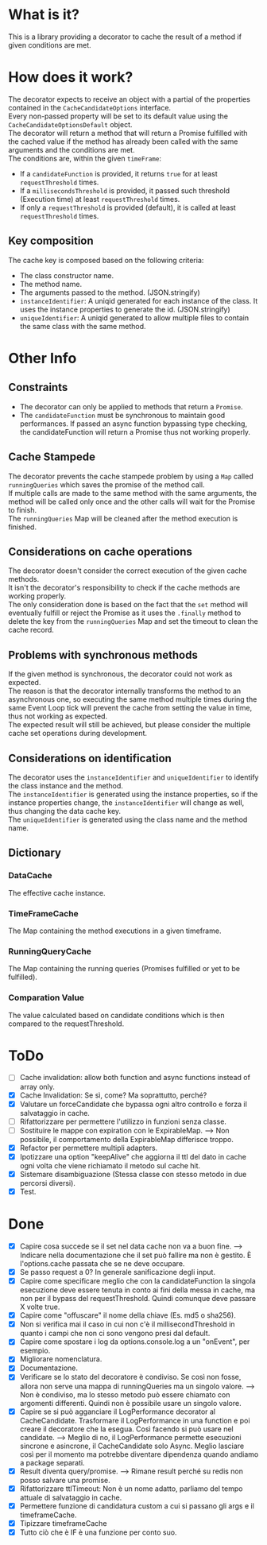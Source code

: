# What is it?

This is a library providing a decorator to cache the result of a method if given conditions are met.

# How does it work?

The decorator expects to receive an object with a partial of the properties contained in the `CacheCandidateOptions` interface.  
Every non-passed property will be set to its default value using the `CacheCandidateOptionsDefault` object.  
The decorator will return a method that will return a Promise fulfilled with the cached value if the method has already been called with the same arguments and the conditions are met.  
The conditions are, within the given `timeFrame`:

- If a `candidateFunction` is provided, it returns `true` for at least `requestThreshold` times.
- If a `millisecondsThreshold` is provided, it passed such threshold (Execution time) at least `requestThreshold` times.
- If only a `requestThreshold` is provided (default), it is called at least `requestThreshold` times.

## Key composition

The cache key is composed based on the following criteria:

- The class constructor name.
- The method name.
- The arguments passed to the method. (JSON.stringify)
- `instanceIdentifier`: A uniqid generated for each instance of the class. It uses the instance properties to generate the id. (JSON.stringify)
- `uniqueIdentifier`: A uniqid generated to allow multiple files to contain the same class with the same method.

# Other Info

## Constraints

- The decorator can only be applied to methods that return a `Promise`.
- The `candidateFunction` must be synchronous to maintain good performances. If passed an async function bypassing type checking, the candidateFunction will return a Promise thus not working properly.

## Cache Stampede

The decorator prevents the cache stampede problem by using a `Map` called `runningQueries` which saves the promise of the method call.  
If multiple calls are made to the same method with the same arguments, the method will be called only once and the other calls will wait for the Promise to finish.  
The `runningQueries` Map will be cleaned after the method execution is finished.

## Considerations on cache operations

The decorator doesn't consider the correct execution of the given cache methods.  
It isn't the decorator's responsibility to check if the cache methods are working properly.  
The only consideration done is based on the fact that the `set` method will eventually fulfill or reject the Promise as it uses the `.finally` method to delete the key from the `runningQueries` Map and set the timeout to clean the cache record.

## Problems with synchronous methods

If the given method is synchronous, the decorator could not work as expected.  
The reason is that the decorator internally transforms the method to an asynchronous one, so executing the same method multiple times during the same Event Loop tick will prevent the cache from setting the value in time, thus not working as expected.  
The expected result will still be achieved, but please consider the multiple cache set operations during development.

## Considerations on identification

The decorator uses the `instanceIdentifier` and `uniqueIdentifier` to identify the class instance and the method.  
The `instanceIdentifier` is generated using the instance properties, so if the instance properties change, the `instanceIdentifier` will change as well, thus changing the data cache key.  
The `uniqueIdentifier` is generated using the class name and the method name.

## Dictionary

### DataCache

The effective cache instance.

### TimeFrameCache

The Map containing the method executions in a given timeframe.

### RunningQueryCache

The Map containing the running queries (Promises fulfilled or yet to be fulfilled).

### Comparation Value

The value calculated based on candidate conditions which is then compared to the requestThreshold.

# ToDo

- [ ] Cache invalidation: allow both function and async functions instead of array only.
- [x] Cache Invalidation: Se sì, come? Ma soprattutto, perché?
- [x] Valutare un forceCandidate che bypassa ogni altro controllo e forza il salvataggio in cache.
- [ ] Rifattorizzare per permettere l'utilizzo in funzioni senza classe.
- [ ] Sostituire le mappe con expiration con le ExpirableMap. --> Non possibile, il comportamento della ExpirableMap differisce troppo.
- [x] Refactor per permettere multipli adapters.
- [x] Ipotizzare una option "keepAlive" che aggiorna il ttl del dato in cache ogni volta che viene richiamato il metodo sul cache hit.
- [x] Sistemare disambiguazione (Stessa classe con stesso metodo in due percorsi diversi).
- [x] Test.

# Done

- [x] Capire cosa succede se il set nel data cache non va a buon fine. --> Indicare nella documentazione che il set può fallire ma non è gestito. È l'options.cache passata che se ne deve occupare.
- [x] Se passo request a 0? In generale sanificazione degli input.
- [x] Capire come specificare meglio che con la candidateFunction la singola esecuzione deve essere tenuta in conto ai fini della messa in cache, ma non per il bypass del requestThreshold. Quindi comunque deve passare X volte true.
- [x] Capire come "offuscare" il nome della chiave (Es. md5 o sha256).
- [x] Non si verifica mai il caso in cui non c'è il millisecondThreshold in quanto i campi che non ci sono vengono presi dal default.
- [x] Capire come spostare i log da options.console.log a un "onEvent", per esempio.
- [x] Migliorare nomenclatura.
- [x] Documentazione.
- [x] Verificare se lo stato del decoratore è condiviso. Se così non fosse, allora non serve una mappa di runningQueries ma un singolo valore. --> Non è condiviso, ma lo stesso metodo può essere chiamato con argomenti differenti. Quindi non è possibile usare un singolo valore.
- [x] Capire se si può agganciare il LogPerformance decorator al CacheCandidate. Trasformare il LogPerformance in una function e poi creare il decoratore che la esegua. Così facendo si può usare nel candidate. --> Meglio di no, il LogPerformance permette esecuzioni sincrone e asincrone, il CacheCandidate solo Async. Meglio lasciare così per il momento ma potrebbe diventare dipendenza quando andiamo a package separati.
- [x] Result diventa query/promise. --> Rimane result perché su redis non posso salvare una promise.
- [x] Rifattorizzare ttlTimeout: Non è un nome adatto, parliamo del tempo attuale di salvataggio in cache.
- [x] Permettere funzione di candidatura custom a cui si passano gli args e il timeframeCache.
- [x] Tipizzare timeframeCache
- [x] Tutto ciò che è IF è una funzione per conto suo.
